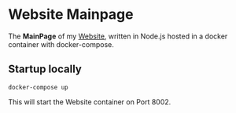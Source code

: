 ﻿# Website Mainpage
The **MainPage** of my [Website](https://s.chulte.de), written in Node.js hosted in a docker container with docker-compose.
## Startup locally

    docker-compose up

This will start the Website container on Port 8002. 
